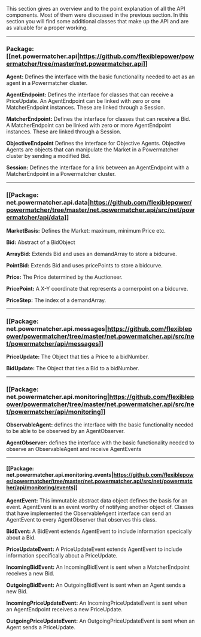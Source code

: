 This section gives an overview and to the point explanation of all the API components. Most of them were discussed in the previous section. In this section you will find some additional classes that make up the API and are as valuable for a proper working.

------------------------------

### Package: [[net.powermatcher.api|https://github.com/flexiblepower/powermatcher/tree/master/net.powermatcher.api]]

**Agent:** Defines the interface with the basic functionality needed to act as an agent in a Powermatcher cluster.

**AgentEndpoint:** Defines the interface for classes that can receive a PriceUpdate. An AgentEndpoint can be linked with zero or one MatcherEndpoint instances. These are linked through a Session.

**MatcherEndpoint:** Defines the interface for classes that can receive a Bid. A MatcherEndpoint can be linked with zero or more AgentEndpoint instances. These are linked through a Session.

**ObjectiveEndpoint** Defines the interface for Objective Agents. Objective Agents are objects that can manipulate the Market in a Powermatcher cluster by sending a modified Bid.

**Session:** Defines the interface for a link between an AgentEndpoint with a MatcherEndpoint in a Powermatcher cluster.

--------------------------------

### [[Package: net.powermatcher.api.data|https://github.com/flexiblepower/powermatcher/tree/master/net.powermatcher.api/src/net/powermatcher/api/data]]

**MarketBasis:** Defines the Market: maximum, minimum Price etc.

**Bid:** Abstract of a BidObject

**ArrayBid:** Extends Bid and uses an demandArray to store a bidcurve.

**PointBid:** Extends Bid and uses pricePoints to store a bidcurve.

**Price:** The Price determined by the Auctioneer.

**PricePoint:** A X-Y coordinate that represents a cornerpoint on a bidcurve.

**PriceStep:** The index of a demandArray.

-------------------
### [[Package: net.powermatcher.api.messages|https://github.com/flexiblepower/powermatcher/tree/master/net.powermatcher.api/src/net/powermatcher/api/messages]]

**PriceUpdate:** The Object that ties a Price to a bidNumber.

**BidUpdate:** The Object that ties a Bid to a bidNumber. 

------------------

### [[Package: net.powermatcher.api.monitoring|https://github.com/flexiblepower/powermatcher/tree/master/net.powermatcher.api/src/net/powermatcher/api/monitoring]]

**ObservableAgent:** defines the interface with the basic functionality needed to be able to be observed by an AgentObserver.

**AgentObserver:** defines the interface with the basic functionality needed to observe an ObservableAgent and receive AgentEvents

---------------------------

#### [[Package: net.powermatcher.api.monitoring.events|https://github.com/flexiblepower/powermatcher/tree/master/net.powermatcher.api/src/net/powermatcher/api/monitoring/events]]

**AgentEvent:** This immutable abstract data object defines the basis for an event. AgentEvent is an event worthy of notifying another object of. Classes that have implemented the ObservableAgent interface can send an AgentEvent to every AgentObserver that observes this class.

**BidEvent:** A BidEvent extends AgentEvent to include information specically about a Bid.

**PriceUpdateEvent:** A PriceUpdateEvent extends AgentEvent to include information specifically about a PriceUpdate.

**IncomingBidEvent:** An IncomingBidEvent is sent when a MatcherEndpoint receives a new Bid.

**OutgoingBidEvent:** An OutgoingBidEvent is sent when an Agent sends a new Bid.

**IncomingPriceUpdateEvent:** An IncomingPriceUpdateEvent is sent when an AgentEndpoint receives a new PriceUpdate.

**OutgoingPriceUpdateEvent:** An OutgoingPriceUpdateEvent is sent when an Agent sends a PriceUpdate.


